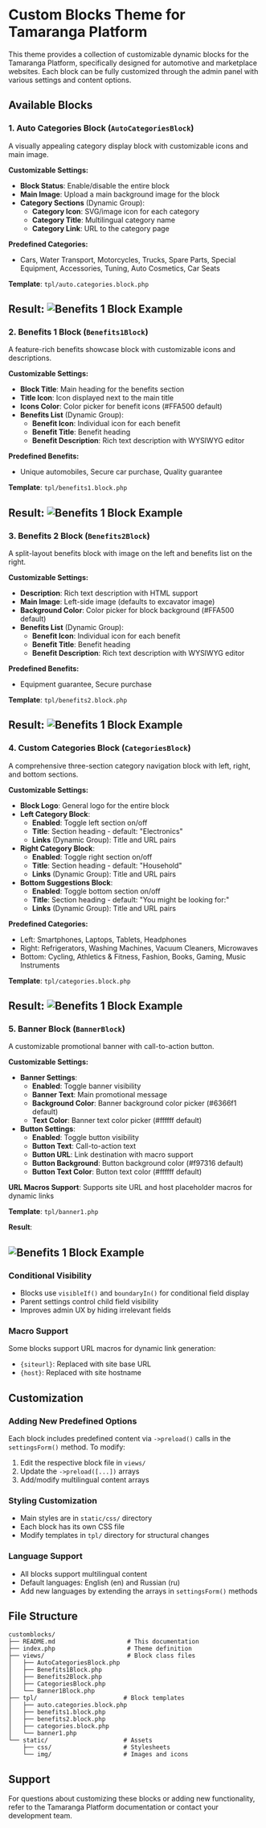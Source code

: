 # Custom Blocks Theme for Tamaranga Platform

This theme provides a collection of customizable dynamic blocks for the Tamaranga Platform, specifically designed for automotive and marketplace websites. Each block can be fully customized through the admin panel with various settings and content options.

## Available Blocks

### 1. Auto Categories Block (`AutoCategoriesBlock`)

A visually appealing category display block with customizable icons and main image.

**Customizable Settings:**
- **Block Status**: Enable/disable the entire block
- **Main Image**: Upload a main background image for the block
- **Category Sections** (Dynamic Group):
  - **Category Icon**: SVG/image icon for each category
  - **Category Title**: Multilingual category name 
  - **Category Link**: URL to the category page 

**Predefined Categories:**
- Cars, Water Transport, Motorcycles, Trucks, Spare Parts, Special Equipment, Accessories, Tuning, Auto Cosmetics, Car Seats

**Template**: `tpl/auto.categories.block.php`

**Result**:
![Benefits 1 Block Example](static/img/screens/Screenshot_4.png)
---

### 2. Benefits 1 Block (`Benefits1Block`)

A feature-rich benefits showcase block with customizable icons and descriptions.

**Customizable Settings:**
- **Block Title**: Main heading for the benefits section 
- **Title Icon**: Icon displayed next to the main title
- **Icons Color**: Color picker for benefit icons (#FFA500 default)
- **Benefits List** (Dynamic Group):
  - **Benefit Icon**: Individual icon for each benefit
  - **Benefit Title**: Benefit heading 
  - **Benefit Description**: Rich text description with WYSIWYG editor 

**Predefined Benefits:**
- Unique automobiles, Secure car purchase, Quality guarantee

**Template**: `tpl/benefits1.block.php`

**Result**:
![Benefits 1 Block Example](static/img/screens/Screenshot_1.png)
---

### 3. Benefits 2 Block (`Benefits2Block`)

A split-layout benefits block with image on the left and benefits list on the right.

**Customizable Settings:**
- **Description**: Rich text description with HTML support 
- **Main Image**: Left-side image (defaults to excavator image)
- **Background Color**: Color picker for block background (#FFA500 default)
- **Benefits List** (Dynamic Group):
  - **Benefit Icon**: Individual icon for each benefit
  - **Benefit Title**: Benefit heading 
  - **Benefit Description**: Rich text description with WYSIWYG editor 

**Predefined Benefits:**
- Equipment guarantee, Secure purchase

**Template**: `tpl/benefits2.block.php`

**Result**:
![Benefits 1 Block Example](static/img/screens/Screenshot_2.png)
---

### 4. Custom Categories Block (`CategoriesBlock`)

A comprehensive three-section category navigation block with left, right, and bottom sections.

**Customizable Settings:**
- **Block Logo**: General logo for the entire block
- **Left Category Block**:
  - **Enabled**: Toggle left section on/off
  - **Title**: Section heading  - default: "Electronics"
  - **Links** (Dynamic Group): Title and URL pairs 
- **Right Category Block**:
  - **Enabled**: Toggle right section on/off
  - **Title**: Section heading  - default: "Household"
  - **Links** (Dynamic Group): Title and URL pairs 
- **Bottom Suggestions Block**:
  - **Enabled**: Toggle bottom section on/off
  - **Title**: Section heading  - default: "You might be looking for:"
  - **Links** (Dynamic Group): Title and URL pairs 

**Predefined Categories:**
- Left: Smartphones, Laptops, Tablets, Headphones
- Right: Refrigerators, Washing Machines, Vacuum Cleaners, Microwaves
- Bottom: Cycling, Athletics & Fitness, Fashion, Books, Gaming, Music Instruments

**Template**: `tpl/categories.block.php`

**Result**:
![Benefits 1 Block Example](static/img/screens/Screenshot_3.png)
---

### 5. Banner Block (`BannerBlock`)

A customizable promotional banner with call-to-action button.

**Customizable Settings:**
- **Banner Settings**:
  - **Enabled**: Toggle banner visibility
  - **Banner Text**: Main promotional message 
  - **Background Color**: Banner background color picker (#6366f1 default)
  - **Text Color**: Banner text color picker (#ffffff default)
- **Button Settings**:
  - **Enabled**: Toggle button visibility
  - **Button Text**: Call-to-action text 
  - **Button URL**: Link destination with macro support 
  - **Button Background**: Button background color (#f97316 default)
  - **Button Text Color**: Button text color (#ffffff default)

**URL Macros Support**: Supports site URL and host placeholder macros for dynamic links

**Template**: `tpl/banner1.php`

**Result**:

![Benefits 1 Block Example](static/img/screens/Screenshot_5.png)
---

### Conditional Visibility
- Blocks use `visibleIf()` and `boundaryIn()` for conditional field display
- Parent settings control child field visibility
- Improves admin UX by hiding irrelevant fields

### Macro Support
Some blocks support URL macros for dynamic link generation:
- `{siteurl}`: Replaced with site base URL
- `{host}`: Replaced with site hostname

## Customization

### Adding New Predefined Options
Each block includes predefined content via `->preload()` calls in the `settingsForm()` method. To modify:

1. Edit the respective block file in `views/`
2. Update the `->preload([...])` arrays
3. Add/modify multilingual content arrays

### Styling Customization
- Main styles are in `static/css/` directory
- Each block has its own CSS file
- Modify templates in `tpl/` directory for structural changes

### Language Support
- All blocks support multilingual content
- Default languages: English (en) and Russian (ru)
- Add new languages by extending the arrays in `settingsForm()` methods

## File Structure

```
customblocks/
├── README.md                    # This documentation
├── index.php                    # Theme definition
├── views/                       # Block class files
│   ├── AutoCategoriesBlock.php
│   ├── Benefits1Block.php
│   ├── Benefits2Block.php
│   ├── CategoriesBlock.php
│   └── Banner1Block.php
├── tpl/                        # Block templates
│   ├── auto.categories.block.php
│   ├── benefits1.block.php
│   ├── benefits2.block.php
│   ├── categories.block.php
│   └── banner1.php
└── static/                     # Assets
    ├── css/                    # Stylesheets
    └── img/                    # Images and icons
```

## Support

For questions about customizing these blocks or adding new functionality, refer to the Tamaranga Platform documentation or contact your development team.